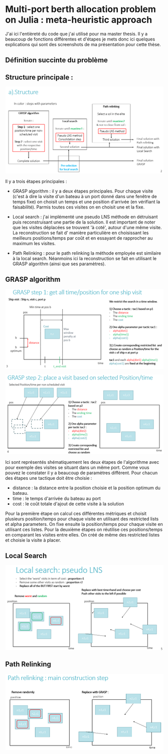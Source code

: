 # Multi-port berth allocation problem on Julia : meta-heuristic approach


J'ai ici l'entièreté du code que j'ai utilisé pour ma master thesis. Il y a beaucoup de fonctions différentes et d'étapes je mets donc ici quelques explications qui sont des screenshots de ma présentation pour cette thèse.

## Définition succinte du problème


## Structure principale :

![Screenshot](screenshots/main_structure.png)

Il y a trois étapes principales :

- GRASP algorithm : il y a deux étapes principales. Pour chaque visite (c'est à dire la visite d'un bateau à un port donné dans une fenêtre de temps fixe) on choisit un temps et une position d'arrivée (en vérifiant la faisabilité). Parmis toutes ces visites on en choisit une et la fixe.

- Local search : j'ai implémenté une pseudo LNS méthode en détruisant puis reconstruisant une partie de la solution. Il est important de noter que les visites déplacées se trouvent 'à coté', autour d'une même visite. La reconstruction se fait d' manière particulière en choisissant les meilleurs positions/temps par coût et en essayant de rapprocher au maximum les visites.

- Path Relinking : pour le path relinking la méthode employée est similaire à la local search. Néanmoins ici la reconstruction se fait en utilisant le GRASP algorithm (ainsi que ses paramètres).

## GRASP algorithm

![Screenshot](screenshots/GRASPstep1.png)

![Screenshot](screenshots/GRASPstep2.png)

Ici sont représentés shématiquement les deux étapes de l'algorithme avec pour exemple des visites se situant dans un même port. Comme vous pouvez le constater il y a beaucoup de paramètres différent. Pour chacun des étapes une tactique doit être choisie :

- distance : la distance entre la position choisie et la position optimum du bateau.
- time : le temps d'arrivée du bateau au port
- cost : le coût totale d'ajout de cette visite à la solution

Pour la première étape on calcul ces différentes métriques et choisit plusieurs position/temps pour chaque visite en utilisant des restricted lists et alpha parameters. On fixe ensuite la position/temps pour chaque visite en utilisant ces listes. Pour la deuxième étapes on réutilise ces positions/temps en comparant les visites entre elles. On créé de même des restricted listes et choisie la visite à placer.


## Local Search

![Screenshot](screenshots/localsearch.png)


## Path Relinking

![Screenshot](screenshots/pathrelinking.png)